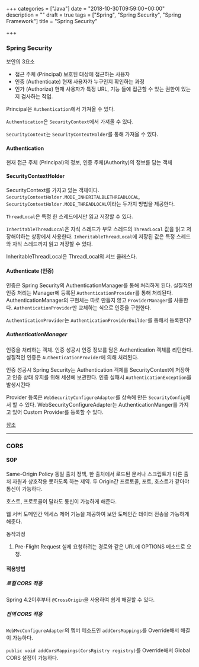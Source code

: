 +++
categories = ["Java"]
date = "2018-10-30T09:59:00+00:00"
description = ""
draft = true
tags = ["Spring", "Spring Security", "Spring Framework"]
title = "Spring Security"

+++
### Spring Security

보안의 3요소

* 접근 주체 (Principal) 보호된 대상에 접근하는 사용자
* 인증 (Authenticate) 현재 사용자가 누구인지 확인하는 과정
* 인가 (Authorize) 현재 사용자가 특정 URL, 기능 들에 접근할 수 있는 권한이 있는지 검사하는 작업.

Principal은 `Authentication`에서 가져올 수 있다.

`Authentication`은 `SecurityContext`에서 가져올 수 있다.

`SecurityContext`는 `SecurityContextHolder`를 통해 가져올 수 있다.

#### Authentication

현재 접근 주체 (Principal)의 정보, 인증 주체(Authority)의 정보를 담는 객체

#### SecurityContextHolder

SecurityContext를 가지고 있는 객체이다. `SecurityContextHolder.MODE_INHERITALBLETHREADLOCAL`_,_ `SecurityContextHolder.MODE_THREADLOCAL`이라는 두가지 방법을 제공한다.

`ThreadLocal`은 특정 한 스레드에서만 읽고 저장할 수 있다.

`InheritableThreadLocal`은 자식 스레드가 부모 스레드의 `ThreadLocal` 값을 읽고 저장해야하는 상황에서 사용한다. `InheritableThreadLocal`에 저장된 값은 특정 스레드와 자식 스레드까지 읽고 저장할 수 있다. 

InheritableThreadLocal은 ThreadLocal의 서브 클래스다.

#### Authenticate (인증)

인증은 Spring Security의 AuthenticationManager를 통해 처리하게 된다. 실질적인 인증 처리는 Manager에 등록된 `AuthenticationProvider`를 통해 처리된다. AuthenticationManager의 구현체는 따로 만들지 않고 `ProviderManager`를 사용한다. `AuthenticationProvider`만 교체하는 식으로 인증을 구현한다.

`AuthenticationProvider`는 `AuthenticationProviderBuilder`를 통해서 등록한다?

##### AuthenticationManager

인증을 처리하는 객체. 인증 성공시 인증 정보를 담은 Authentication 객체를 리턴한다. 실질적인 인증은 `AuthenticationProvider`에 의해 처리된다.

인증 성공시 Spring Security는 Authentication 객체를 SecurityContext에 저장하고 인증 상태 유지를 위해 세션에 보관한다. 인증 실패시 `AuthenticationException`을 발생시킨다

Provider 등록은 `WebSecurityConfigureAdapter`를 상속해 만든 `SecurityConfig`에서 할 수 있다. WebSecurityConfigureAdapter는 AuthenticationManger를 가지고 있어 Custom Provider를 등록할 수 있다.

[참조](https://tramyu.github.io/java/spring/spring-security/)

***

### CORS

#### SOP

Same-Origin Policy 동일 출처 정책, 한 출처에서 로드된 문서나 스크립트가 다른 출처 자원과 상호작용 못하도록 하는 제약. 두 Origin간 프로토콜, 포트, 호스트가 같아야 통신이 가능하다.

호스트, 프로토콜이 달라도 통신이 가능하게 해준다.

웹 서버 도메인간 엑세스 제어 기능을 제공하여 보안 도메인간 데이터 전송을 가능하게 해준다.

동작과정

1. Pre-Flight Request 실제 요청하려는 경로와 같은 URL에 OPTIONS 메소드로 요청.

#### 적용방법

##### 로컬 CORS 적용

Spring 4.2이후부터 `@CrossOrigin`을 사용하여 쉽게 해결할 수 있다.

##### 전역 CORS 적용

`WebMvcConfigureAdapter`의 멤버 메소드인 `addCorsMappings`를 Override해서 해결이 가능하다.

`public void addCorsMappings(CorsRgistry registry)`를 Override해서 Global CORS 설정이 가능하다.
